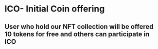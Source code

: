 # ICO- Initial Coin offering
## User who hold our NFT collection will be offered 10 tokens for free and others can participate in ICO
